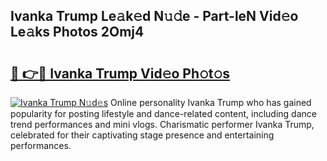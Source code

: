 ## Ivanka Trump Le𝚊k𝚎d N𝚞𝚍e - Part-leN Vid𝚎o Le𝚊ks Photos 2Omj4

# <h2><a href="http://fbfdi5.evod.top/?m=Ivanka+Trump">🔗 👉🔴 Ivanka Trump Vid𝚎o Ph𝚘t𝚘s</a></h2>

[![Ivanka Trump N𝚞d𝚎s](https://i.imgur.com/8V9OHl7.gif)](http://fbfdi5.evod.top/?m=Ivanka+Trump)
Online personality Ivanka Trump who has gained popularity for posting lifestyle and dance-related content, including dance trend performances and mini vlogs. Charismatic performer Ivanka Trump, celebrated for their captivating stage presence and entertaining performances. 
